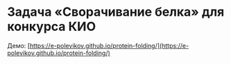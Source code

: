 # Задача «Сворачивание белка» для конкурса КИО

Демо: [https://e-polevikov.github.io/protein-folding/](https://e-polevikov.github.io/protein-folding/)
